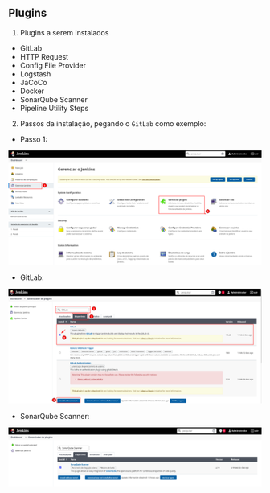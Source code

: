 ## Plugins

1. Plugins a serem instalados

- GitLab 
- HTTP Request
- Config File Provider
- Logstash
- JaCoCo
- Docker
- SonarQube Scanner
- Pipeline Utility Steps

2. Passos da instalação, pegando o `GitLab` como exemplo:

- Passo 1:

<p align="center">
  <img alt="Jenkins" src="../../data/jenkins-images/jenkins-admin-14.png">
</p>

- GitLab:

<p align="center">
  <img alt="Jenkins" src="../../data/jenkins-images/jenkins-admin-15.png">
</p>

-	SonarQube Scanner:

<p align="center">
  <img alt="Jenkins" src="../../data/jenkins-images/jenkins-admin-30.png">
</p>
